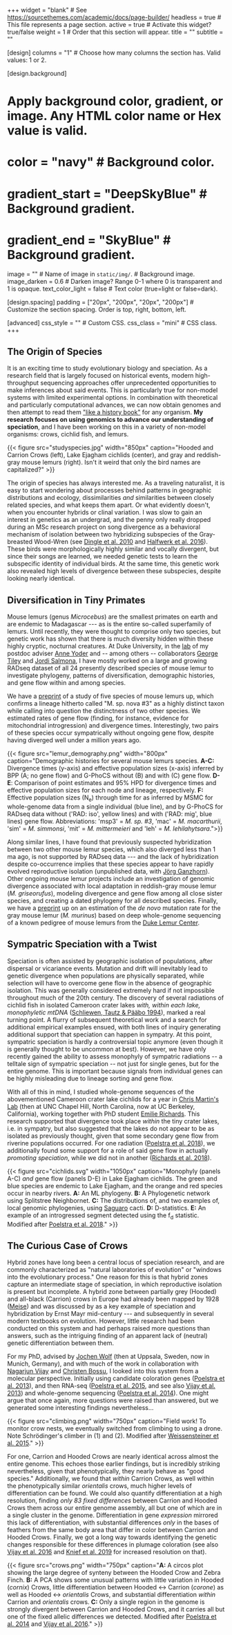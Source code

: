 +++
widget = "blank"  # See https://sourcethemes.com/academic/docs/page-builder/
headless = true  # This file represents a page section.
active = true # Activate this widget? true/false
weight = 1  # Order that this section will appear.
title = ""
subtitle = ""

[design]
  columns = "1" # Choose how many columns the section has. Valid values: 1 or 2.

[design.background]
  # Apply background color, gradient, or image. Any HTML color name or Hex value is valid.
  # color = "navy" # Background color.
  # gradient_start = "DeepSkyBlue" # Background gradient.
  # gradient_end = "SkyBlue" # Background gradient.
  image = ""  # Name of image in `static/img/`. # Background image.
  image_darken = 0.6  # Darken image? Range 0-1 where 0 is transparent and 1 is opaque.
  text_color_light = false # Text color (true=light or false=dark).

[design.spacing]
  padding = ["20px", "200px", "20px", "200px"] # Customize the section spacing. Order is top, right, bottom, left.

[advanced]
 css_style = "" # Custom CSS. 
 css_class = "mini" # CSS class.
+++

## The Origin of Species 
It is an exciting time to study evolutionary biology and speciation. As a research field that is largely focused on historical events, modern high-throughput sequencing approaches offer unprecedented opportunities to make inferences about said events. This is particularly true for non-model systems with limited experimental options. In combination with theoretical and particularly computational advances, we can now obtain genomes and then attempt to read them ["like a history book"](https://science.sciencemag.org/content/358/6368/1265.2) for any organism. __My research focuses on using genomics to advance our understanding of speciation__, and I have been working on this in a variety of non-model organisms: crows, cichlid fish, and lemurs.

{{< figure src="studyspecies.jpg" width="850px" caption="Hooded and Carrion Crows (left), Lake Ejagham cichlids (center), and gray and reddish-gray mouse lemurs (right). Isn't it weird that only the bird names are capitalized?" >}}

The origin of species has always interested me. As a traveling naturalist, it is easy to start wondering about processes behind patterns in geographic distributions and ecology, dissimilarities _and_ similarities between closely related species, and what keeps them apart. Or what evidently doesn't, when you encounter hybrids or clinal variation. I was slow to gain an interest in genetics as an undergrad, and the penny only really dropped during an MSc research project on song divergence as a behavioral mechanism of isolation between two hybridizing subspecies of the Gray-breasted Wood-Wren (see [Dingle et al. 2010](/publication/dingle-asymmetric-2010/index.html) and [Halfwerk et al. 2016](/publication/halfwerk-sharp-2016/index.html)). These birds were morphologically highly similar and vocally divergent, but since their songs are learned, we needed genetic tests to learn the subspecific identity of individual birds. At the same time, this genetic work also revealed high levels of divergence between these subspecies, despite looking nearly identical.

## Diversification in Tiny Primates
Mouse lemurs (genus _Microcebus_) are the smallest primates on earth and are endemic to Madagascar --- as is the entire so-called superfamily of lemurs. Until recently, they were thought to comprise only two species, but genetic work has shown that there is much diversity hidden within these highly cryptic, nocturnal creatures. At Duke University, in the [lab](http://yoderlab.org/) of my postdoc adviser [Anne Yoder](https://biology.duke.edu/people/anne-daphne-yoder) and -- among others -- collaborators [George Tiley](http://yoderlab.org/people/current-lab-members/george-tiley/) and [Jordi Salmona](https://scholar.google.com/citations?user=5-mQGREAAAAJ), I have mostly worked on a large and growing RADseq dataset of all 24 presently described species of mouse lemur to investigate phylogeny, patterns of diversification, demographic histories, and gene flow within and among species.

We have a [preprint](/publication/schusler-cryptic-2019/index.html) of a study of five species of mouse lemurs up, which confirms a lineage hitherto called "M. sp. nova #3" as a highly distinct taxon while calling into question the distinctness of two other species. We estimated rates of gene flow (finding, for instance, evidence for mitochondrial introgression) and divergence times. Interestingly, two pairs of these species occur sympatrically without ongoing gene flow, despite having diverged well under a million years ago.

{{< figure src="lemur_demography.png" width="800px" caption="Demographic histories for several mouse lemurs species. __A-C:__ Divergence times (y-axis) and effective population sizes (x-axis) inferred by BPP (A; no gene flow) and G-PhoCS without (B) and with (C) gene flow. __D-E__: Comparison of point estimates and 95% HPD for divergence times and effective population sizes for each node and lineage, respectively. __F:__ Effective population sizes (N<sub>e</sub>) through time for as inferred by MSMC for whole-genome data from a single individual (blue line), and by G-PhoCS for RADseq data without ('RAD: iso', yellow lines) and with ('RAD: mig', blue lines) gene flow. Abbreviations: 'msp3' = _M. sp. #3_, 'mac' = _M. macarthurii_, 'sim' = _M. simmonsi_, 'mit' = _M. mittermeieri_ and 'leh' = _M. lehilahytsara_.">}}

Along similar lines, I have found that previously suspected hybridization between two other mouse lemur species, which also diverged less than 1 ma ago, is not supported by RADseq data --- and the lack of hybridization despite co-occurrence implies that these species appear to have rapidly evolved reproductive isolation (unpublished data, with [Jörg Ganzhorn](https://www.biologie.uni-hamburg.de/en/forschung/oekologie-biologische-ressourcen/tieroeknatsch/mitarbeiter/jganzhorn.html)). Other ongoing mouse lemur projects include an investigation of genomic divergence associated with local adaptation in reddish-gray mouse lemur (_M. griseorufus_), modeling divergence and gene flow among all close sister species, and creating a dated phylogeny for all described species. Finally, we have a [preprint](/publication/campbell-pedigree-based-2019/index.html) up on an estimation of the _de novo_ mutation rate for the gray mouse lemur (_M. murinus_) based on deep whole-genome sequencing of a known pedigree of mouse lemurs from the [Duke Lemur Center](https://lemur.duke.edu/).

## Sympatric Speciation with a Twist
Speciation is often assisted by geographic isolation of populations, after dispersal or vicariance events. Mutation and drift will inevitably lead to genetic divergence when populations are physically separated, while selection will have to overcome gene flow in the absence of geographic isolation. This was generally considered extremely hard if not impossible throughout much of the 20th century. The discovery of several radiations of cichlid fish in isolated Cameroon crater lakes _with, within each lake, monophyletic mtDNA_ ([Schliewen, Tautz & Pääbo 1994](https://www.nature.com/articles/368629a0)), marked a real turning point. A flurry of subsequent theoretical work and a search for additional empirical examples ensued, with both lines of inquiry generating additional support that speciation can happen in sympatry. At this point, sympatric speciation is hardly a controversial topic anymore (even though it is generally thought to be uncommon at best). However, we have only recently gained the ability to assess monophyly of sympatric radiations -- a telltale sign of sympatric speciation -- not just for single genes, but for the entire genome. This is important because signals from individual genes can be highly misleading due to lineage sorting and gene flow.

With all of this in mind, I studied whole-genome sequences of the abovementioned Cameroon crater lake cichlids for a year in [Chris Martin's Lab](http://ib.berkeley.edu/labs/martin/) (then at UNC Chapel Hill, North Carolina, now at UC Berkeley, California), working together with PhD student [Emilie Richards](https://emiliejrichards.wixsite.com/emiliejrichards). This research supported that divergence took place _within_ the tiny crater lakes, i.e. in sympatry, but also suggested that the lakes do not appear to be as isolated as previously thought, given that some secondary gene flow from riverine populations occurred. For one radiation ([Poelstra et al. 2018](/publication/poelstra-speciation-2018/index.html)), we additionally found some support for a role of said gene flow in actually _promoting speciation_, while we did not in another ([Richards et al. 2018](/publication/richards-dont-2018/index.html)).

{{< figure src="cichlids.svg" width="1050px" caption="Monophyly (panels A-C) _and_ gene flow (panels D-E) in Lake Ejagham cichlids. The green and blue species are endemic to Lake Ejagham, and the orange and red species occur in nearby rivers. __A:__ An ML phylogeny. __B:__ A Phylogenetic network using Splitstree Neighbornet. __C:__ The distributions of, and two examples of, local genomic phylogenies, using [Saguaro](http://saguarogw.sourceforge.net/) cacti. __D:__ D-statistics. __E:__ An example of an introgressed segment detected using the f<sub>d</sub> statistic. Modified after [Poelstra et al. 2018](/publication/poelstra-speciation-2018/index.html)." >}}

## The Curious Case of Crows
Hybrid zones have long been a central locus of speciation research, and are commonly characterized as "natural
laboratories of evolution" or "windows into the evolutionary process." One reason for this is that hybrid zones capture an
intermediate stage of speciation, in which reproductive isolation is present but incomplete. A hybrid zone between partially grey (Hooded) and all-black (Carrion) crows in Europe had already been mapped by 1928 ([Meise](https://scholar.google.com/scholar_lookup?title=Die%20verbreitung%20der%20aaskr%C3%A4he%20%28Formenkreis%20Corvus%20corone%20L%29&journal=J%20F%C3%BCr%20Ornithologie&volume=76&pages=1-206&publication_year=1928&author=Meise%2CW)) and was discussed by as a key example of speciation and hybridization by Ernst Mayr mid-century --- and subsequently in several modern textbooks on evolution. However, little research had been conducted on this system and had perhaps raised more questions than answers, such as the intriguing finding of an apparent lack of (neutral) genetic differentiation between them.

For my PhD, advised by [Jochen Wolf](http://www.evol.bio.lmu.de/people/group_leaders/wolf/index.html) (then at Uppsala, Sweden, now in Munich, Germany), and with much of the work in collaboration with [Nagarjun Vijay](https://bio.iiserb.ac.in/faculty_profile.php?id=MTY=&lname=bmFnYXJqdW4=) and [Christen Bossu](https://www.ioes.ucla.edu/person/christen-bossu/), I looked into this system from a molecular perspective. Initially using candidate coloration genes ([Poelstra et al. 2013](/publication/poelstra-extensive-2013/index.html)), and then RNA-seq ([Poelstra et al. 2015](/publication/poelstra-transcriptomics-2015/index.html), and see also [Vijay et al. 2013](/publication/vijay-challenges-2013/index.html)) and whole-genome sequencing ([Poelstra et al. 2014](/publication/poelstra-genomic-2014/index.html)). One might argue that once again, more questions were raised than answered, but we generated some interesting findings nevertheless...

{{< figure src="climbing.png" width="750px" caption="Field work! To monitor crow nests, we eventually switched from climbing to using a drone. Note Schrödinger's climber in (1) and (2). Modified after [Weissensteiner et al. 2015](/publication/weissensteiner-low-budget-2015/)." >}}

For one, Carrion and Hooded Crows are nearly identical across almost the entire genome. This echoes those earlier findings, but is incredibly striking nevertheless, given that phenotypically, they nearly behave as "good species." Additionally, we found that _within_ Carrion Crows, as well within the phenotypically similar _orientalis_ crows, much higher levels of differentiation can be found. We could also quantify differentiation at a high resolution, finding _only 83 fixed differences_ between Carrion and Hooded Crows them across our entire genome assembly, all but one of which are in a single cluster in the genome. Differentiation in gene _expression_ mirrored this lack of differentiation, with substantial differences _only_ in the bases of feathers from the same body area that differ in color between Carrion and Hooded Crows. Finally, we got a long way towards identifying the genetic changes responsible for these differences in plumage coloration (see also [Vijay et al. 2016](/publication/vijay-evolution-2016/index.html) and [Knief et al. 2019](/publication/knief-epistatic-2019/index.html) for increased resolution on that).

{{< figure src="crows.png" width="750px" caption="__A:__ A circos plot showing the large degree of synteny between the Hooded Crow and Zebra Finch. __B:__ A PCA shows some unusual patterns with little variation in Hooded (_cornix_) Crows, little differentiation between Hooded <-> Carrion (_corone_) as well as Hooded <-> _orientalis_ Crows, and substantial differentiation _within_ Carrion and _orientalis_ crows. __C:__ Only a single region in the genome is strongly divergent between Carrion and Hooded Crows, and it carries all but one of the fixed allelic differences we detected. Modified after [Poelstra et al. 2014](/publication/poelstra-genomic-2014/index.html) and  [Vijay et al. 2016](/publication/vijay-evolution-2016/index.html)." >}}
